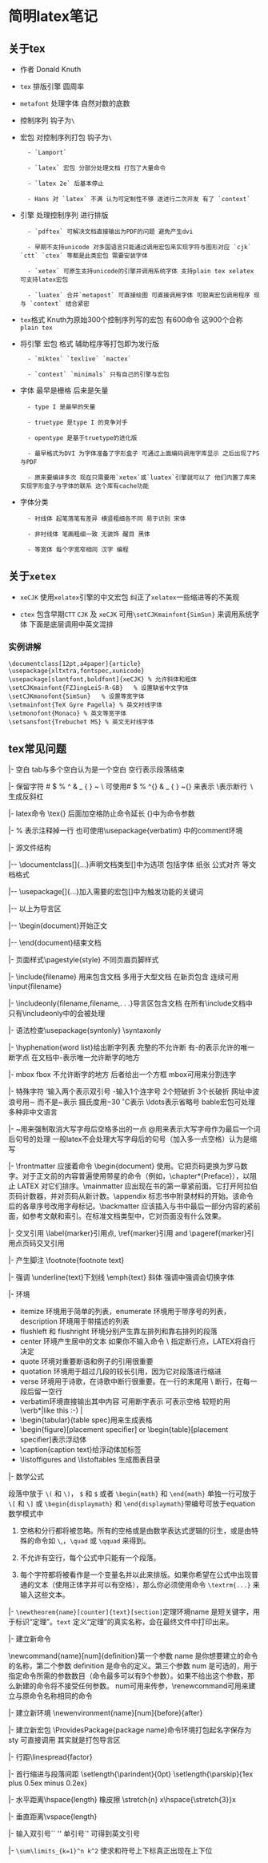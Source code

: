# 简明latex笔记

## 关于tex

- 作者 Donald Knuth

- `tex` 排版引擎 圆周率

- `metafont` 处理字体 自然对数的底数

- 控制序列 钩子为`\` 

- 宏包 对控制序列打包 钩子为`\ `

        - `Lamport`

        - `latex` 宏包 分部分处理文档 打包了大量命令

        - `latex 2e` 后基本停止

        - Hans 对 `latex` 不满 认为可定制性不够 遂进行二次开发 有了 `context`

- 引擎 处理控制序列 进行排版

        - `pdftex` 可解决文档直接输出为PDF的问题 避免产生dvi

        - 早期不支持unicode 对多国语言只能通过调用宏包来实现字符与图形对应 `cjk` `ctt` `ctex` 等都是此类宏包 需要安装字体

        - `xetex` 可原生支持unicode的引擎并调用系统字体 支持plain tex xelatex 可支持latex宏包

        - `luatex` 合并`metapost` 可直接绘图 可直接调用字体 可脱离宏包调用程序 现与 `context` 结合紧密

- `tex`格式 Knuth为原始300个控制序列写的宏包 有600命令 这900个合称`plain tex`

- 将引擎 宏包 格式 辅助程序等打包即为发行版

        - `miktex` `texlive` `mactex`

        - `context` `minimals` 只有自己的引擎与宏包

- 字体 最早是栅格 后来是矢量 

        - type I 是最早的矢量

        - truetype 是type I 的竞争对手

        - opentype 是基于truetype的进化版

        - 最早格式为DVI 为字体准备了字形盒子 可通过上面编码调用字库显示 之后出现了PS与PDF

        - 原来要编译多次 现在只需要用`xetex`或`luatex`引擎就可以了 他们内置了库来实现字形盒子与字体的联系 这个库有cache功能

- 字体分类

        - 衬线体 起笔落笔有差异 横竖粗细各不同 易于识别 宋体

        - 非衬线体 笔画粗细一致 无装饰 醒目 黑体

        - 等宽体 每个字宽窄相同 汉字 编程

## 关于`xetex`

- `xeCJK` 使用`xelatex`引擎的中文宏包 纠正了`xelatex`一些缩进等的不美观

- `ctex` 包含早期`CTT` `CJK` 及 `xeCJK` 可用`\setCJKmainfont{SimSun}` 来调用系统字体 下面是底层调用中英文混排

### 实例讲解

```
\documentclass[12pt,a4paper]{article}
\usepackage{xltxtra,fontspec,xunicode}
\usepackage[slantfont,boldfont]{xeCJK} % 允许斜体和粗体
\setCJKmainfont{FZJingLeiS-R-GB}   % 设置缺省中文字体 
\setCJKmonofont{SimSun}   % 设置等宽字体
\setmainfont{TeX Gyre Pagella} % 英文衬线字体
\setmonofont{Monaco} % 英文等宽字体
\setsansfont{Trebuchet MS} % 英文无衬线字体
```

## tex常见问题

|- 空白 tab与多个空白认为是一个空白 空行表示段落结束

|- 保留字符 # $ % ^ & _ { } ~ \ 可使用\# \$ \% \^{} \& \_ \{ \} \~{} 来表示 \\表示断行  $\backslash$生成反斜杠

|- latex命令 \tex{} 后面加空格防止命令延长  {}中为命令参数

|- % 表示注释掉一行 也可使用\usepackage{verbatim} 中的comment环境

|- 源文件结构

|-- \documentclass[]{...}声明文档类型[]中为选项 包括字体 纸张 公式对齐 等文档格式

|-- \usepackage[]{...}加入需要的宏包[]中为触发功能的关键词

|-- 以上为导言区

|-- \begin{document}开始正文

|-- \end{document}结束文档

|- 页面样式\pagestyle{style} 不同页眉页脚样式

|- \include{ﬁlename} 用来包含文档 多用于大型文档 在新页包含 连续可用\input{ﬁlename}

|- \includeonly{ﬁlename,ﬁlename,. . .}导言区包含文档 在所有\include文档中 只有\includeonly中的会被处理

|- 语法检查\usepackage{syntonly} \syntaxonly

|- \hyphenation{word list}给出断字列表 完整的不允许断 有-的表示允许的唯一断字点 在文档中\-表示唯一允许断字的地方

|- mbox fbox 不允许断字的地方 后者给出一个方框 mbox可用来分割连字

|- 特殊字符 ‘输入两个表示双引号 -输入1个连字号 2个短破折 3个长破折 网址中波浪号用$\sim$ 而不是\~表示 摄氏度用$-30\,^{\circ}\mathrm{C}$表示 \ldots表示省略号 bable宏包可处理多种非中文语言

|- ~用来强制取消大写字母后空格多出的一点 \@用来表示大写字母作为最后一个词后句号的处理 一般latex不会处理大写字母后的句号（加入多一点空格）认为是缩写

|- \frontmatter 应接着命令 \begin{document} 使用。它把页码更换为罗马数字。对于正文前的内容普遍使用带星的命令（例如，\chapter*{Preface}），以阻止 LATEX 对它们排序。\mainmatter 应出现在书的第一章紧前面。它打开阿拉伯页码计数器，并对页码从新计数。\appendix 标志书中附录材料的开始。该命令后的各章序号改用字母标记。\backmatter 应该插入与书中最后一部分内容的紧前面，如参考文献和索引。在标准文档类型中，它对页面没有什么效果。

|- 交叉引用  \label{marker}引用点, \ref{marker}引用 and \pageref{marker}引用点页码交叉引用

|- 产生脚注 \footnote{footnote text}

|- 强调 \underline{text}下划线 \emph{text} 斜体 强调中强调会切换字体

|- 环境

- itemize 环境用于简单的列表，enumerate 环境用于带序号的列表，description 环境用于带描述的列表
- flushleft 和 flushright 环境分别产生靠左排列和靠右排列的段落
- center 环境产生居中的文本 如果你不输入命令 \\ 指定断行点，LATEX将自行决定
- quote 环境对重要断语和例子的引用很重要
- quotation 环境用于超过几段的较长引用，因为它对段落进行缩进
- verse 环境用于诗歌，在诗歌中断行很重要。在一行的末尾用 \\ 断行，在每一段后留一空行
- verbatim环境直接输出其中内容 可用断字表示 可表示空格 较短的用\verb*|like this :-) |
- \begin{tabular}{table spec}用来生成表格
- \begin{figure}[placement speciﬁer] or \begin{table}[placement speciﬁer]表示浮动体
- \caption{caption text}给浮动体加标签
- \listoffigures and \listoftables 生成图表目录

|- 数学公式

段落中放于 `\(` 和 `\)`， `$` 和 `$` 或者 `\begin{math}` 和 `\end{math}` 单独一行可放于 `\[` 和 `\]` 或 `\begin{displaymath}` 和 `\end{displaymath}`带编号可放于equation数学模式中

1. 空格和分行都将被忽略。所有的空格或是由数学表达式逻辑的衍生，或是由特殊的命令如 `\`,，`\quad` 或 `\qquad` 来得到。

2. 不允许有空行，每个公式中只能有一个段落。

3. 每个字符都将被看作是一个变量名并以此来排版。如果你希望在公式中出现普通的文本（使用正体字并可以有空格），那么你必须使用命令 `\textrm{...}` 来输入这些文本。

|- `\newtheorem{name}[counter]{text}[section]`定理环境name 是短关键字，用于标识“定理”。`text` 定义“定理”的真实名称，会在最终文件中打印出来。

|- 建立新命令

\newcommand{name}[num]{deﬁnition}第一个参数 name 是你想要建立的命令的名称，第二个参数 deﬁnition 是命令的定义。第三个参数 num 是可选的，用于指定命令所需的参数数目（命令最多可以有9个参数）。如果不给出这个参数，那么新建的命令将不接受任何参数。 num可用来传参，\renewcommand可用来建立与原命令名称相同的命令

|- 建立新环境 \newenvironment{name}[num]{before}{after}

|- 建立新宏包 \ProvidesPackage{package name}命令环境打包起名字保存为sty 可直接调用 其实就是打包导言区

|- 行距\linespread{factor}

|- 首行缩进与段落间距 \setlength{\parindent}{0pt} \setlength{\parskip}{1ex plus 0.5ex minus 0.2ex}

|- 水平距离\hspace{length} 橡皮擦 \stretch{n} x\hspace{\stretch{3}}x

|- 垂直距离\vspace{length}

|- 输入双引号`` '' 单引号`' 可得到英文引号

|- `\sum\limits_{k=1}^n k^2` 使求和符号上下标真正出现在上下位